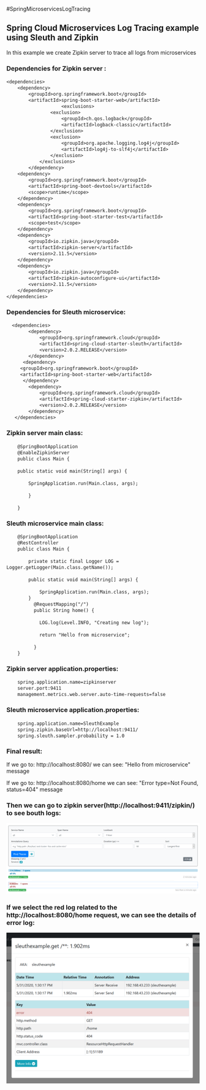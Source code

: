 #SpringMicroservicesLogTracing
<h2>Spring Cloud Microservices Log Tracing example using Sleuth and Zipkin</h2>
<p>In this example we create Zipkin server to trace all logs from microservices</p>

<h3>Dependencies for Zipkin server :</h3>

	<dependencies>	
		<dependency>	
			<groupId>org.springframework.boot</groupId>	
			<artifactId>spring-boot-starter-web</artifactId>	
						<exclusions>
					<exclusion>
						<groupId>ch.qos.logback</groupId>
						<artifactId>logback-classic</artifactId>
					</exclusion>
					<exclusion>
						<groupId>org.apache.logging.log4j</groupId>
						<artifactId>log4j-to-slf4j</artifactId>
					</exclusion>
				</exclusions>	
			</dependency>	
		<dependency>	
			<groupId>org.springframework.boot</groupId>		
			<artifactId>spring-boot-devtools</artifactId>		
			<scope>runtime</scope>	
		</dependency>	
		<dependency>		
			<groupId>org.springframework.boot</groupId>		
			<artifactId>spring-boot-starter-test</artifactId>		
			<scope>test</scope>	
		</dependency>	
		<dependency>	
			<groupId>io.zipkin.java</groupId>	
			<artifactId>zipkin-server</artifactId>	
			<version>2.11.5</version>
		</dependency>	
		<dependency>	
			<groupId>io.zipkin.java</groupId>	
			<artifactId>zipkin-autoconfigure-ui</artifactId>	
			<version>2.11.5</version>	
		</dependency>
	</dependencies>
	
<h3>Dependencies for Sleuth microservice:</h3>

	  <dependencies>   
			<dependency>
			    <groupId>org.springframework.cloud</groupId>
			    <artifactId>spring-cloud-starter-sleuth</artifactId>
			    <version>2.0.2.RELEASE</version>
			</dependency>
	      <dependency>
		 <groupId>org.springframework.boot</groupId>
		 <artifactId>spring-boot-starter-web</artifactId>
	      </dependency> 
			<dependency>
				<groupId>org.springframework.cloud</groupId>
				<artifactId>spring-cloud-starter-zipkin</artifactId>
				<version>2.0.2.RELEASE</version>
			</dependency>
	   </dependencies>

 <h3>Zipkin server main class:</h3>
   
		@SpringBootApplication
		@EnableZipkinServer
		public class Main {

		public static void main(String[] args) {
			
			SpringApplication.run(Main.class, args);

			}

		}
		
<h3>Sleuth microservice main class:</h3>

		@SpringBootApplication
		@RestController
		public class Main {

			private static final Logger LOG = Logger.getLogger(Main.class.getName());
			
			public static void main(String[] args) {
				
				SpringApplication.run(Main.class, args);
			}
			  @RequestMapping("/") 
			  public String home() { 
				
				LOG.log(Level.INFO, "Creating new log");
				
				return "Hello from microservice"; 

			  } 
		}
		
<h3>Zipkin server application.properties:</h3>
		
		spring.application.name=zipkinserver
		server.port:9411
		management.metrics.web.server.auto-time-requests=false
		
<h3>Sleuth microservice application.properties:</h3>	
	
		spring.application.name=SleuthExample
		spring.zipkin.baseUrl=http://localhost:9411/
		spring.sleuth.sampler.probability = 1.0
	
<h3>Final result:</h3>		
<p>If we go to: http://localhost:8080/ we can see: "Hello from microservice" message</p>
<p>If we go to: http://localhost:8080/home we can see: "Error type=Not Found, status=404" message</p>
	
<h3>Then we can go to zipkin server(http://localhost:9411/zipkin/) to see bouth logs:</h3>	
		
<img src="zipkin1.png"/>
		
<h3>If we select the red log related to the  http://localhost:8080/home request, we can see the details of error log:</h3>	
		
<img src="zipkin2.png"/>
